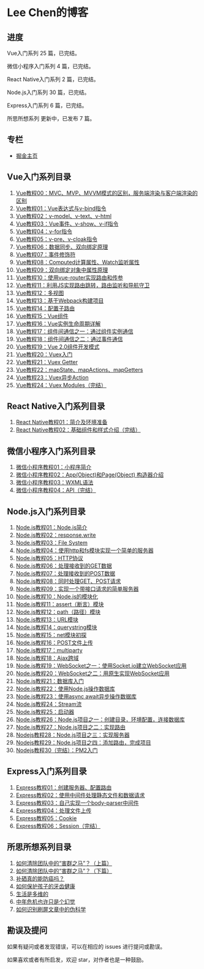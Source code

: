 # Lee Chen的博客

## 进度

Vue入门系列 25 篇，已完结。

微信小程序入门系列 4 篇，已完结。

React Native入门系列 2 篇，已完结。

Node.js入门系列 30 篇，已完结。

Express入门系列 6 篇，已完结。

所思所想系列 更新中，已发布 7 篇。

## 专栏

* [掘金主页](https://juejin.im/user/57c60e8d8ac24700635a02a7/posts)

## Vue入门系列目录

1. [Vue教程00：MVC、MVP、MVVM模式的区别，服务端渲染与客户端渲染的区别](https://github.com/chencl1986/Blog/issues/1)
2. [Vue教程01：Vue表达式与v-bind指令](https://github.com/chencl1986/Blog/issues/2)
3. [Vue教程02：v-model、v-text、v-html](https://github.com/chencl1986/Blog/issues/3)
4. [Vue教程03：Vue事件、v-show、v-if指令](https://github.com/chencl1986/Blog/issues/4)
5. [Vue教程04：v-for指令](https://github.com/chencl1986/Blog/issues/5)
6. [Vue教程05：v-pre、v-cloak指令](https://github.com/chencl1986/Blog/issues/6)
7. [Vue教程06：数据同步、双向绑定原理](https://github.com/chencl1986/Blog/issues/7)
8. [Vue教程07：事件修饰符](https://github.com/chencl1986/Blog/issues/8)
9. [Vue教程08：Computed计算属性、Watch监听属性](https://github.com/chencl1986/Blog/issues/9)
10. [Vue教程09：双向绑定对象中属性原理](https://github.com/chencl1986/Blog/issues/10)
11. [Vue教程10：使用vue-router实现路由和传参](https://github.com/chencl1986/Blog/issues/11)
12. [Vue教程11：利用JS实现路由跳转，路由监听和导航守卫](https://github.com/chencl1986/Blog/issues/12)
13. [Vue教程12：多视图](https://github.com/chencl1986/Blog/issues/13)
14. [Vue教程13：基于Webpack构建项目](https://github.com/chencl1986/Blog/issues/14)
15. [Vue教程14：配置子路由](https://github.com/chencl1986/Blog/issues/15)
16. [Vue教程15：Vue组件](https://github.com/chencl1986/Blog/issues/16)
17. [Vue教程16：Vue实例生命周期详解](https://github.com/chencl1986/Blog/issues/17)
18. [Vue教程17：组件间通信之一：通过组件实例通信](https://github.com/chencl1986/Blog/issues/18)
19. [Vue教程18：组件间通信之二：通过事件通信](https://github.com/chencl1986/Blog/issues/19)
20. [Vue教程19：Vue 2.0组件开发模式](https://github.com/chencl1986/Blog/issues/20)
21. [Vue教程20：Vuex入门](https://github.com/chencl1986/Blog/issues/21)
22. [Vue教程21：Vuex Getter](https://github.com/chencl1986/Blog/issues/22)
23. [Vue教程22：mapState、mapActions、mapGetters](https://github.com/chencl1986/Blog/issues/23)
24. [Vue教程23：Vuex异步Action](https://github.com/chencl1986/Blog/issues/24)
25. [Vue教程24：Vuex Modules（完结）](https://github.com/chencl1986/Blog/issues/25)

## React Native入门系列目录

1. [React Native教程01：简介及环境准备](https://github.com/chencl1986/Blog/issues/26)
2. [React Native教程02：基础组件和样式介绍（完结）](https://github.com/chencl1986/Blog/issues/27)

## 微信小程序入门系列目录

1. [微信小程序教程01：小程序简介](https://github.com/chencl1986/Blog/issues/28)
2. [微信小程序教程02：App(Object)和Page(Object) 构造器介绍](https://github.com/chencl1986/Blog/issues/29)
3. [微信小程序教程03：WXML语法](https://github.com/chencl1986/Blog/issues/30)
4. [微信小程序教程04：API（完结）](https://github.com/chencl1986/Blog/issues/31)

## Node.js入门系列目录

1. [Node.js教程01：Node.js简介](https://github.com/chencl1986/Blog/issues/32)
2. [Node.js教程02：response.write](https://github.com/chencl1986/Blog/issues/33)
3. [Node.js教程03：File System](https://github.com/chencl1986/Blog/issues/34)
4. [Node.js教程04：使用http和fs模块实现一个简单的服务器](https://github.com/chencl1986/Blog/issues/35)
5. [Node.js教程05：HTTP协议](https://github.com/chencl1986/Blog/issues/36)
6. [Node.js教程06：处理接收到的GET数据](https://github.com/chencl1986/Blog/issues/37)
7. [Node.js教程07：处理接收到的POST数据](https://github.com/chencl1986/Blog/issues/38)
8. [Node.js教程08：同时处理GET、POST请求](https://github.com/chencl1986/Blog/issues/39)
9. [Node.js教程09：实现一个带接口请求的简单服务器](https://github.com/chencl1986/Blog/issues/40)
10. [Node.js教程10：Node.js的模块化](https://github.com/chencl1986/Blog/issues/41)
11. [Node.js教程11：assert（断言）模块](https://github.com/chencl1986/Blog/issues/42)
12. [Node.js教程12：path（路径）模块](https://github.com/chencl1986/Blog/issues/43)
13. [Node.js教程13：URL模块](https://github.com/chencl1986/Blog/issues/44)
14. [Node.js教程14：querystring模块](https://github.com/chencl1986/Blog/issues/45)
15. [Node.js教程15：net模块初探](https://github.com/chencl1986/Blog/issues/46)
16. [Node.js教程16：POST文件上传](https://github.com/chencl1986/Blog/issues/47)
17. [Node.js教程17：multiparty](https://github.com/chencl1986/Blog/issues/48)
18. [Node.js教程18：Ajax跨域](https://github.com/chencl1986/Blog/issues/49)
19. [Node.js教程19：WebSocket之一：使用Socket.io建立WebSocket应用](https://github.com/chencl1986/Blog/issues/50)
20. [Node.js教程20：WebSocket之二：用原生实现WebSocket应用](https://github.com/chencl1986/Blog/issues/51)
21. [Node.js教程21：数据库入门](https://github.com/chencl1986/Blog/issues/52)
22. [Node.js教程22：使用Node.js操作数据库](https://github.com/chencl1986/Blog/issues/53)
23. [Node.js教程23：使用async await异步操作数据库](https://github.com/chencl1986/Blog/issues/54)
24. [Node.js教程24：Stream流](https://github.com/chencl1986/Blog/issues/55)
25. [Node.js教程25：启动器](https://github.com/chencl1986/Blog/issues/56)
26. [Node.js教程26：Node.js项目之一：创建目录，环境配置，连接数据库](https://github.com/chencl1986/Blog/issues/59)
27. [Node.js教程27：Node.js项目之二：实现路由](https://github.com/chencl1986/Blog/issues/60)
28. [Nodejs教程28：Node.js项目之三：实现服务器](https://github.com/chencl1986/Blog/issues/61)
29. [Nodejs教程29：Node.js项目之四：添加路由，完成项目](https://github.com/chencl1986/Blog/issues/62)
30. [Nodejs教程30（完结）：PM2入门](https://github.com/chencl1986/Blog/issues/64)

## Express入门系列目录

1. [Express教程01：创建服务器、配置路由](https://github.com/chencl1986/Blog/issues/68)
2. [Express教程02：使用中间件处理静态文件和数据请求](https://github.com/chencl1986/Blog/issues/69)
3. [Express教程03：自己实现一个body-parser中间件](https://github.com/chencl1986/Blog/issues/70)
4. [Express教程04：处理文件上传](https://github.com/chencl1986/Blog/issues/71)
5. [Express教程05：Cookie](https://github.com/chencl1986/Blog/issues/72)
6. [Express教程06：Session（完结）](https://github.com/chencl1986/Blog/issues/73)

## 所思所想系列目录

1. [如何清除团队中的“害群之马”？（上篇）](https://github.com/chencl1986/Blog/issues/57)
2. [如何清除团队中的“害群之马”？（下篇）](https://github.com/chencl1986/Blog/issues/58)
3. [补硒真的能防癌吗？](https://github.com/chencl1986/Blog/issues/63)
4. [如何保护孩子的牙齿健康](https://github.com/chencl1986/Blog/issues/65)
5. [生活是多维的](https://github.com/chencl1986/Blog/issues/66)
6. [中年危机也许只是个幻觉](https://github.com/chencl1986/Blog/issues/67)
7. [如何识别刷屏文章中的伪科学](https://github.com/chencl1986/Blog/issues/74)

## 勘误及提问

如果有疑问或者发现错误，可以在相应的 issues 进行提问或勘误。

如果喜欢或者有所启发，欢迎 star，对作者也是一种鼓励。
